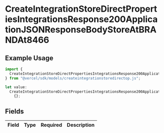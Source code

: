# CreateIntegrationStoreDirectPropertiesIntegrationsResponse200ApplicationJSONResponseBodyStoreAtBRANDAt8466

## Example Usage

```typescript
import {
  CreateIntegrationStoreDirectPropertiesIntegrationsResponse200ApplicationJSONResponseBodyStoreAtBRANDAt8466,
} from "@vercel/sdk/models/createintegrationstoredirectop.js";

let value:
  CreateIntegrationStoreDirectPropertiesIntegrationsResponse200ApplicationJSONResponseBodyStoreAtBRANDAt8466 =
    {};
```

## Fields

| Field       | Type        | Required    | Description |
| ----------- | ----------- | ----------- | ----------- |